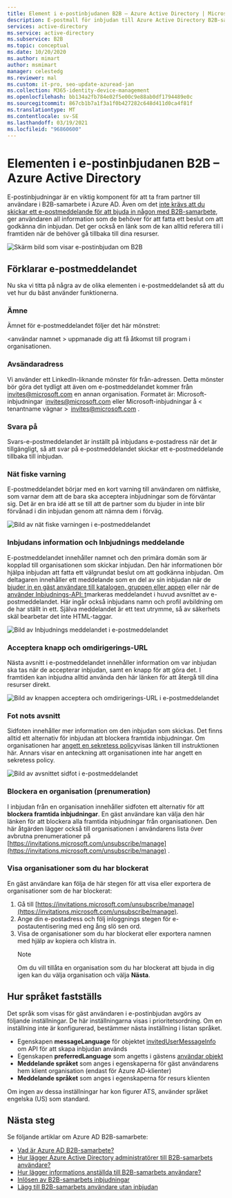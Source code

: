 ```yaml
---
title: Element i e-postinbjudanen B2B – Azure Active Directory | Microsoft Docs
description: E-postmall för inbjudan till Azure Active Directory B2B-samarbete
services: active-directory
ms.service: active-directory
ms.subservice: B2B
ms.topic: conceptual
ms.date: 10/20/2020
ms.author: mimart
author: msmimart
manager: celestedg
ms.reviewer: mal
ms.custom: it-pro, seo-update-azuread-jan
ms.collection: M365-identity-device-management
ms.openlocfilehash: bb134a2fb784e02f5e00c9e88ab0df1794489e0c
ms.sourcegitcommit: 867cb1b7a1f3a1f0b427282c648d411d0ca4f81f
ms.translationtype: MT
ms.contentlocale: sv-SE
ms.lasthandoff: 03/19/2021
ms.locfileid: "96860600"
---
```

# <a name="the-elements-of-the-b2b-collaboration-invitation-email---azure-active-directory"></a>Elementen i e-postinbjudanen B2B – Azure Active Directory

E-postinbjudningar är en viktig komponent för att ta fram partner till användare i B2B-samarbete i Azure AD. Även om det [inte krävs att du skickar ett e-postmeddelande för att bjuda in någon med B2B-samarbete](add-user-without-invite.md), ger användaren all information som de behöver för att fatta ett beslut om att godkänna din inbjudan. Det ger också en länk som de kan alltid referera till i framtiden när de behöver gå tillbaka till dina resurser.

![Skärm bild som visar e-postinbjudan om B2B](media/invitation-email-elements/invitation-email.png)

## <a name="explaining-the-email"></a>Förklarar e-postmeddelandet

Nu ska vi titta på några av de olika elementen i e-postmeddelandet så att du vet hur du bäst använder funktionerna.

### <a name="subject"></a>Ämne

Ämnet för e-postmeddelandet följer det här mönstret:

&lt;användar namnet &gt; uppmanade dig att få åtkomst till program i organisationen.

### <a name="from-address"></a>Avsändaradress

Vi använder ett LinkedIn-liknande mönster för från-adressen. Detta mönster bör göra det tydligt att även om e-postmeddelandet kommer från invites@microsoft.com en annan organisation. Formatet är: Microsoft-inbjudningar  <invites@microsoft.com> eller Microsoft-inbjudningar å &lt; tenantname vägnar &gt;  <invites@microsoft.com> . 

### <a name="reply-to"></a>Svara på

Svars-e-postmeddelandet är inställt på inbjudans e-postadress när det är tillgängligt, så att svar på e-postmeddelandet skickar ett e-postmeddelande tillbaka till inbjudan.

### <a name="phishing-warning"></a>Nät fiske varning

E-postmeddelandet börjar med en kort varning till användaren om nätfiske, som varnar dem att de bara ska acceptera inbjudningar som de förväntar sig. Det är en bra idé att se till att de partner som du bjuder in inte blir förvånad i din inbjudan genom att nämna dem i förväg.

![Bild av nät fiske varningen i e-postmeddelandet](media/invitation-email-elements/phishing-warning.png)

### <a name="inviters-information-and-invitation-message"></a>Inbjudans information och Inbjudnings meddelande

E-postmeddelandet innehåller namnet och den primära domän som är kopplad till organisationen som skickar inbjudan. Den här informationen bör hjälpa inbjudan att fatta ett välgrundat beslut om att godkänna inbjudan. Om deltagaren innehåller ett meddelande som en del av sin inbjudan när de [bjuder in en gäst användare till katalogen, gruppen eller appen](add-users-administrator.md) eller när de [använder Inbjudnings-API: t](customize-invitation-api.md)markeras meddelandet i huvud avsnittet av e-postmeddelandet. Här ingår också inbjudans namn och profil avbildning om de har ställt in ett. Själva meddelandet är ett text utrymme, så av säkerhets skäl bearbetar det inte HTML-taggar.

![Bild av Inbjudnings meddelandet i e-postmeddelandet](media/invitation-email-elements/invitation-message-inviters-info.png)

### <a name="accept-button-and-redirect-url"></a>Acceptera knapp och omdirigerings-URL

Nästa avsnitt i e-postmeddelandet innehåller information om var inbjudan ska tas när de accepterar inbjudan, samt en knapp för att göra det.  I framtiden kan inbjudna alltid använda den här länken för att återgå till dina resurser direkt.

![Bild av knappen acceptera och omdirigerings-URL i e-postmeddelandet](media/invitation-email-elements/accept-button.png)

### <a name="footer-section"></a>Fot nots avsnitt

Sidfoten innehåller mer information om den inbjudan som skickas. Det finns alltid ett alternativ för inbjudan att blockera framtida inbjudningar. Om organisationen har [angett en sekretess policy](../fundamentals/active-directory-properties-area.md)visas länken till instruktionen här.  Annars visar en anteckning att organisationen inte har angett en sekretess policy.

![Bild av avsnittet sidfot i e-postmeddelandet](media/invitation-email-elements/footer-section.png)

### <a name="blocking-an-organization-unsubscribing"></a>Blockera en organisation (prenumeration)

I inbjudan från en organisation innehåller sidfoten ett alternativ för att **blockera framtida inbjudningar**. En gäst användare kan välja den här länken för att blockera alla framtida inbjudningar från organisationen. Den här åtgärden lägger också till organisationen i användarens lista över avbrutna prenumerationer på [https://invitations.microsoft.com/unsubscribe/manage](https://invitations.microsoft.com/unsubscribe/manage) .

### <a name="viewing-organizations-youve-blocked"></a>Visa organisationer som du har blockerat

En gäst användare kan följa de här stegen för att visa eller exportera de organisationer som de har blockerat:

1. Gå till [https://invitations.microsoft.com/unsubscribe/manage](https://invitations.microsoft.com/unsubscribe/manage).
2. Ange din e-postadress och följ inloggnings stegen för e-postautentisering med eng ång slö sen ord.
3. Visa de organisationer som du har blockerat eller exportera namnen med hjälp av kopiera och klistra in.
   > [!NOTE]
   > Om du vill tillåta en organisation som du har blockerat att bjuda in dig igen kan du välja organisation och välja **Nästa**.

## <a name="how-the-language-is-determined"></a>Hur språket fastställs

Det språk som visas för gäst användaren i e-postinbjudan avgörs av följande inställningar. De här inställningarna visas i prioritetsordning. Om en inställning inte är konfigurerad, bestämmer nästa inställning i listan språket.

- Egenskapen **messageLanguage** för objektet [invitedUserMessageInfo](/graph/api/resources/invitedusermessageinfo) om API för att skapa inbjudan används
-   Egenskapen **preferredLanguage** som angetts i gästens [användar objekt](/graph/api/resources/user)
-   **Meddelande språket** som anges i egenskaperna för gäst användarens hem klient organisation (endast för Azure AD-klienter)
-   **Meddelande språket** som anges i egenskaperna för resurs klienten

Om ingen av dessa inställningar har kon figurer ATS, använder språket engelska (US) som standard.

## <a name="next-steps"></a>Nästa steg

Se följande artiklar om Azure AD B2B-samarbete:

- [Vad är Azure AD B2B-samarbete?](what-is-b2b.md)
- [Hur lägger Azure Active Directory administratörer till B2B-samarbets användare?](add-users-administrator.md)
- [Hur lägger informations anställda till B2B-samarbets användare?](add-users-information-worker.md)
- [Inlösen av B2B-samarbets inbjudningar](redemption-experience.md)
- [Lägg till B2B-samarbets användare utan inbjudan](add-user-without-invite.md)

